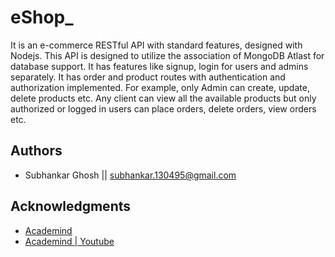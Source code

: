 # eShop_

It is an e-commerce RESTful API with standard features, designed with Nodejs. This API is designed to utilize the association of MongoDB Atlast for database support. It has features like signup, login for users and admins separately. It has order and product routes with authentication and authorization implemented. For example, only Admin can create, update, delete products etc. Any client can view all the available products but only authorized or logged in users can place orders, delete orders, view orders etc.  

## Authors

* Subhankar Ghosh || subhankar.130495@gmail.com

## Acknowledgments

* [Academind](https://academind.com/)
* [Academind | Youtube](https://www.youtube.com/c/Academind)
